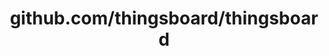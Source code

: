 ---
layout: post
title: github.com/thingsboard/thingsboard
categories: link
tags: [انگلیسی, گیت‌هاب, برنامه‌نویسی]
---